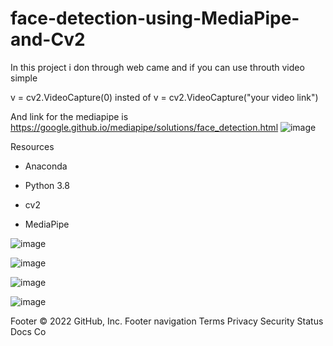 # face-detection-using-MediaPipe-and-Cv2
In this project i don through web came and if you can use throuth video simple 





v = cv2.VideoCapture(0) 
insted of
v = cv2.VideoCapture("your video link")



And link for the mediapipe is https://google.github.io/mediapipe/solutions/face_detection.html 
![image](https://user-images.githubusercontent.com/46403000/188640102-10398259-e5f6-4a72-bf84-ea24a7cbd058.png)




Resources


* Anaconda


* Python 3.8
 
 
* cv2
  
  
* MediaPipe



![image](https://user-images.githubusercontent.com/46403000/188635533-2cb4cf12-9694-48ed-b38c-cbbee25635c2.png)


![image](https://user-images.githubusercontent.com/46403000/188635639-ec60539b-6986-4c0d-9a89-384dc0c6d6c8.png)


![image](https://user-images.githubusercontent.com/46403000/188635743-9bb4abfd-818b-4027-bfac-ffa6e1bd6fcf.png)


![image](https://user-images.githubusercontent.com/46403000/188636181-9c7f6c05-5f85-494c-810a-fde08e34f470.png)





Footer
© 2022 GitHub, Inc.
Footer navigation
Terms
Privacy
Security
Status
Docs
Co
